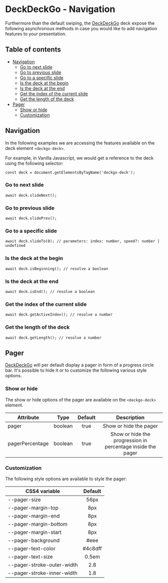 # DeckDeckGo - Navigation

Furthermore than the default swiping, the [DeckDeckGo] deck expose the following asynchronous methods in case you would like to add navigation features to your presentation.

## Table of contents

- [Navigation](#navigation)
  - [Go to next slide](#go-to-next-slide)
  - [Go to previous slide](#go-to-previous-slide)
  - [Go to a specific slide](#go-to-a-specific-slide)
  - [Is the deck at the begin](#is-the-deck-at-the-begin)
  - [Is the deck at the end](#is-the-deck-at-the-end)
  - [Get the index of the current slide](#get-the-index-of-the-current-slide)
  - [Get the length of the deck](#get-the-length-of-the-deck)
- [Pager](#pager)
  - [Show or hide](#show-or-hide)
  - [Customization](#customization)

## Navigation

In the following examples we are accessing the features available on the deck element `<deckgo-deck>`.
 
For example, in Vanilla Javascript, we would get a reference to the deck using the following selector:

```
const deck = document.getElementsByTagName('deckgo-deck');
```

### Go to next slide

```
await deck.slideNext();
```

### Go to previous slide

```
await deck.slidePrev();
```

### Go to a specific slide

```
await deck.slideTo(0); // parameters: index: number, speed?: number | undefined
```

### Is the deck at the begin

```
await deck.isBeginning(); // resolve a boolean
```

### Is the deck at the end

```
await deck.isEnd(); // resolve a boolean
```

### Get the index of the current slide 

```
await deck.getActiveIndex(); // resolve a number
```

### Get the length of the deck

```
await deck.getLength(); // resolve a number
```

## Pager

[DeckDeckGo] will per default display a pager in form of a progress circle bar. It's possible to hide it or to customize the following various style options.

### Show or hide

The show or hide options of the pager are available on the `<deckgo-deck>` element.

| Attribute                      | Type   | Default   | Description   |
| -------------------------- |:-----------------:|:-----------------:|:-----------------:|
| pager | boolean | true | Show or hide the pager |
| pagerPercentage | boolean | true | Show or hide the progression in percentage inside the pager |

### Customization

The following style options are available to style the pager:

| CSS4 variable                      | Default |
| -------------------------- |:-----------------:|
| --pager-size | 56px |
| --pager-margin-top | 8px |
| --pager-margin-end | 8px |
| --pager-margin-bottom | 8px |
| --pager-margin-start | 8px |
| --pager-background | #eee |
| --pager-text-color | #4c8dff |
| --pager-text-size | 0.5em |
| --pager-stroke-outer-width | 2.8 |
| --pager-stroke-inner-width | 1.8 |

[DeckDeckGo]: https://deckdeckgo.com
